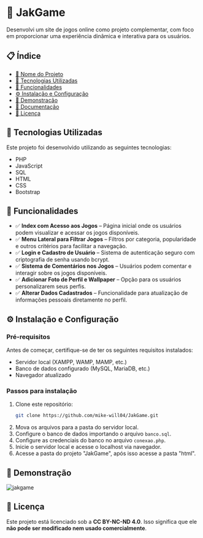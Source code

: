 # 📌 JakGame

Desenvolvi um site de jogos online como projeto complementar, com foco em proporcionar uma experiência dinâmica e interativa para os usuários.

## 📋 Índice

- [📌 Nome do Projeto](#-Librand)
- [🚀 Tecnologias Utilizadas](#-tecnologias-utilizadas)
- [📖 Funcionalidades](#-funcionalidades)
- [⚙️ Instalação e Configuração](#%EF%B8%8F-instalação-e-configuração)
- [📸 Demonstração](#-demonstração)
- [📑 Documentação](#-documentação)
- [📄 Licença](#-Licença)

## 🚀 Tecnologias Utilizadas

Este projeto foi desenvolvido utilizando as seguintes tecnologias:

- PHP
- JavaScript
- SQL
- HTML
- CSS
- Bootstrap

## 📖 Funcionalidades

- ✅ **Index com Acesso aos Jogos** – Página inicial onde os usuários podem visualizar e acessar os jogos disponíveis.
- ✅ **Menu Lateral para Filtrar Jogos** – Filtros por categoria, popularidade e outros critérios para facilitar a navegação.
- ✅ **Login e Cadastro de Usuário** – Sistema de autenticação seguro com criptografia de senha usando bcrypt.
- ✅ **Sistema de Comentários nos Jogos** – Usuários podem comentar e interagir sobre os jogos disponíveis.
- ✅ **Adicionar Foto de Perfil e Wallpaper** – Opção para os usuários personalizarem seus perfis.
- ✅ **Alterar Dados Cadastrados** – Funcionalidade para atualização de informações pessoais diretamente no perfil.

## ⚙️ Instalação e Configuração

### Pré-requisitos

Antes de começar, certifique-se de ter os seguintes requisitos instalados:

- Servidor local (XAMPP, WAMP, MAMP, etc.)
- Banco de dados configurado (MySQL, MariaDB, etc.)
- Navegador atualizado

### Passos para instalação

1. Clone este repositório:
   ```sh
   git clone https://github.com/mike-will04/JakGame.git
   ```
2. Mova os arquivos para a pasta do servidor local.
3. Configure o banco de dados importando o arquivo `banco.sql`.
4. Configure as credenciais do banco no arquivo `conexao.php`.
5. Inicie o servidor local e acesse o localhost via navegador.
6. Acesse a pasta do projeto "JakGame", após isso acesse a pasta "html".

## 📸 Demonstração

![jakgame](https://github.com/user-attachments/assets/600588c2-261b-4935-813a-07c2d1083a8d)

## 📄 Licença

Este projeto está licenciado sob a **CC BY-NC-ND 4.0**. Isso significa que ele **não pode ser modificado nem usado comercialmente**.  


